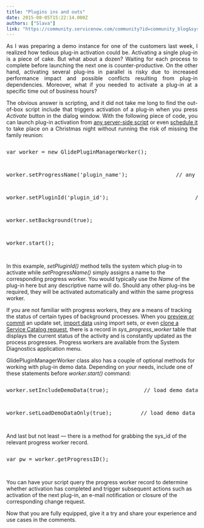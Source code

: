 ```yaml
---
title: "Plugins ins and outs"
date: 2015-08-05T15:22:14.000Z
authors: ["Slava"]
link: "https://community.servicenow.com/community?id=community_blog&sys_id=575eeaaddbd0dbc01dcaf3231f9619ee"
---
```

<p style="text-align: justify;">As I was preparing a demo instance for one of the customers last week, I realized how tedious plug-in activation could be. Activating a single plug-in is a piece of cake. But what about a dozen? Waiting for each process to complete before launching the next one is counter-productive. On the other hand, activating several plug-ins in parallel is risky due to increased performance impact and possible conflicts resulting from plug-in dependencies. Moreover, what if you needed to activate a plug-in at a specific time out of business hours?</p><p style="text-align: justify;"></p><p style="text-align: justify;">The obvious answer is scripting, and it did not take me long to find the out-of-box script include that triggers activation of a plug-in when you press <em>Activate</em> button in the dialog window. With the following piece of code, you can launch plug-in activation from <a title="ki.servicenow.com/index.php?title=Differences_Among_Scripts" href="http://wiki.servicenow.com/index.php?title=Differences_Among_Scripts">any server-side script</a> or even <a title="ki.servicenow.com/index.php?title=Creating_a_Scheduled_Job" href="http://wiki.servicenow.com/index.php?title=Creating_a_Scheduled_Job">schedule it</a> to take place on a Christmas night without running the risk of missing the family reunion:</p><p style="text-align: justify;"></p><pre __default_attr="javascript" __jive_macro_name="code" class="jive_text_macro _jivemacro_uid_14387648120535762 jive_macro_code" jivemacro_uid="_14387648120535762" modifiedtitle="true">
<p>var worker = new GlidePluginManagerWorker();</p>
<p>worker.setProgressName('plugin_name');               // any descriptive name will do</p>
<p>worker.setPluginId('plugin_id');                           // must match the ID of the plugin</p>
<p>worker.setBackground(true);</p>
<p>worker.start();</p>
</pre><p></p><p>In this example, <em>setPluginId()</em> method tells the system which plug-in to activate while <em>setProgressName()</em> simply assigns a name to the corresponding progress worker. You would typically use the <em>Name</em> of the plug-in here but any descriptive name will do. Should any other plug-ins be required, they will be activated automatically and within the same progress worker.</p><p></p><p>If you are not familiar with progress workers, they are a means of tracking the status of certain types of background processes. When you <a title="ki.servicenow.com/index.php?title=Transferring_Update_Sets" href="http://wiki.servicenow.com/index.php?title=Transferring_Update_Sets">preview or commit</a> an update set, <a title="ki.servicenow.com/index.php?title=Importing_Data_Using_Import_Sets" href="http://wiki.servicenow.com/index.php?title=Importing_Data_Using_Import_Sets">import data</a> using import sets, or even <a title="ki.servicenow.com/index.php?title=Enabling_Bulk_Requests" href="http://wiki.servicenow.com/index.php?title=Enabling_Bulk_Requests">clone a Service Catalog request</a>, there is a record in <em>sys_progress_worker</em> table that displays the current status of the activity and is constantly updated as the process progresses. Progress workers are available from the System Diagnostics application menu.</p><p></p><p>GlidePluginManagerWorker class also has a couple of optional methods for working with plug-in demo data. Depending on your needs, include one of these statements before <em>worker.start()</em> command:</p><p></p><pre __default_attr="javascript" __jive_macro_name="code" class="jive_text_macro jive_macro_code _jivemacro_uid_14387677801066426" jivemacro_uid="_14387677801066426" modifiedtitle="true">
<p>worker.setIncludeDemoData(true);           // load demo data during activation of a plug-in</p>
<p>worker.setLoadDemoDataOnly(true);         // load demo data for a previously activated plug-in</p>
</pre><p></p><p>And last but not least — there is a method for grabbing the sys_id of the relevant progress worker record.</p><p></p><pre __default_attr="javascript" __jive_macro_name="code" class="jive_text_macro jive_macro_code _jivemacro_uid_14387684948014010" jivemacro_uid="_14387684948014010" modifiedtitle="true">
<p>var pw = worker.getProgressID();</p>
</pre><p></p><p>You can have your script query the progress worker record to determine whether activation has completed and trigger subsequent actions such as activation of the next plug-in, an e-mail notification or closure of the corresponding change request.</p><p></p><p>Now that you are fully equipped, give it a try and share your experience and use cases in the comments.</p>